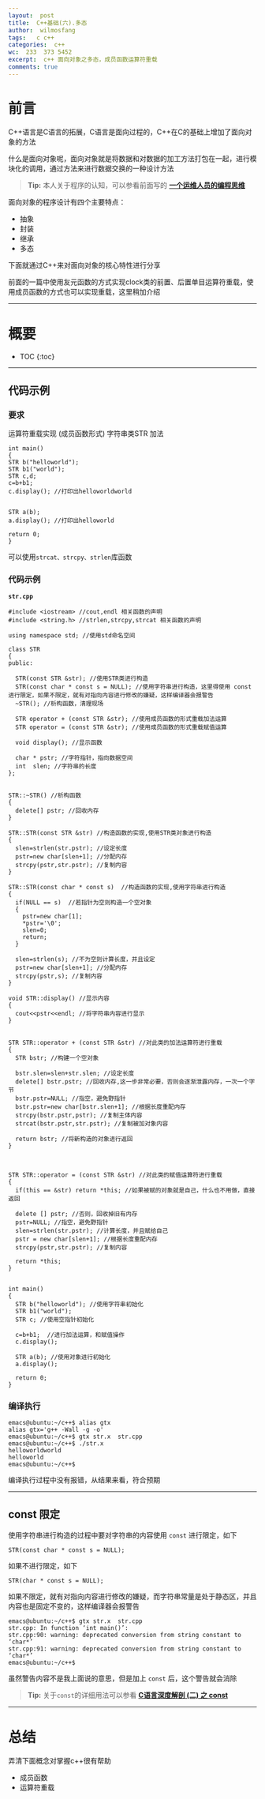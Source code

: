 ```yaml
---
layout:  post
title:  C++基础(六).多态
author:  wilmosfang
tags:   c c++
categories:  c++
wc:  233  373 5452  
excerpt:  c++ 面向对象之多态，成员函数运算符重载
comments: true
---
```



# 前言

C++语言是C语言的拓展，C语言是面向过程的，C++在C的基础上增加了面向对象的方法

什么是面向对象呢，面向对象就是将数据和对数据的加工方法打包在一起，进行模块化的调用，通过方法来进行数据交换的一种设计方法

> **Tip:** 本人关于程序的认知，可以参看前面写的 **[一个运维人员的编程思维][programming]**

面向对象的程序设计有四个主要特点：

* 抽象
* 封装
* 继承
* 多态

下面就通过C++来对面向对象的核心特性进行分享

前面的一篇中使用友元函数的方式实现clock类的前置、后置单目运算符重载，使用成员函数的方式也可以实现重载，这里稍加介绍

---



# 概要

* TOC
{:toc}

---


## 代码示例

### 要求

运算符重载实现 (成员函数形式)  字符串类STR 加法

~~~
int main()
{
STR b("helloworld");
STR b1("world");
STR c,d;
c=b+b1;
c.display(); //打印出helloworldworld

         
STR a(b);
a.display(); //打印出helloworld

return 0;
}
~~~

可以使用`strcat、strcpy、strlen`库函数


### 代码示例

**`str.cpp`**

~~~
#include <iostream> //cout,endl 相关函数的声明
#include <string.h> //strlen,strcpy,strcat 相关函数的声明

using namespace std; //使用std命名空间

class STR
{
public:

  STR(const STR &str); //使用STR类进行构造
  STR(const char * const s = NULL); //使用字符串进行构造，这里得使用 const 进行限定，如果不限定，就有对指向内容进行修改的嫌疑，这样编译器会报警告
  ~STR(); //析构函数，清理现场

  STR operator + (const STR &str); //使用成员函数的形式重载加法运算
  STR operator = (const STR &str); //使用成员函数的形式重载赋值运算

  void display(); //显示函数

  char * pstr; //字符指针，指向数据空间
  int  slen; //字符串的长度
};


STR::~STR() //析构函数
{
  delete[] pstr; //回收内存
}

STR::STR(const STR &str) //构造函数的实现,使用STR类对象进行构造
{
  slen=strlen(str.pstr); //设定长度
  pstr=new char[slen+1]; //分配内存
  strcpy(pstr,str.pstr); //复制内容
}

STR::STR(const char * const s)  //构造函数的实现,使用字符串进行构造
{
  if(NULL == s)  //若指针为空则构造一个空对象
  {
    pstr=new char[1];
    *pstr='\0';
    slen=0;
    return;
  }

  slen=strlen(s); //不为空则计算长度，并且设定
  pstr=new char[slen+1]; //分配内存
  strcpy(pstr,s); //复制内容
}

void STR::display() //显示内容
{
  cout<<pstr<<endl; //将字符串内容进行显示
}


STR STR::operator + (const STR &str) //对此类的加法运算符进行重载
{
  STR bstr; //构建一个空对象

  bstr.slen=slen+str.slen; //设定长度
  delete[] bstr.pstr; //回收内存,这一步非常必要，否则会逐渐泄露内存，一次一个字节
  bstr.pstr=NULL; //指空，避免野指针
  bstr.pstr=new char[bstr.slen+1]; //根据长度重配内存
  strcpy(bstr.pstr,pstr); //复制主体内容
  strcat(bstr.pstr,str.pstr); //复制被加对象内容

  return bstr; //将新构造的对象进行返回
}



STR STR::operator = (const STR &str) //对此类的赋值运算符进行重载
{
  if(this == &str) return *this; //如果被赋的对象就是自己，什么也不用做，直接返回
  
  delete [] pstr; //否则，回收掉旧有内存
  pstr=NULL; //指空，避免野指针
  slen=strlen(str.pstr); //计算长度，并且赋给自己
  pstr = new char[slen+1]; //根据长度重配内存
  strcpy(pstr,str.pstr); //复制内容
  
  return *this;
}


int main()
{
  STR b("helloworld"); //使用字符串初始化
  STR b1("world"); 
  STR c; //使用空指针初始化

  c=b+b1;  //进行加法运算，和赋值操作
  c.display(); 
  
  STR a(b); //使用对象进行初始化
  a.display(); 

  return 0;
}
~~~

### 编译执行

~~~
emacs@ubuntu:~/c++$ alias gtx
alias gtx='g++ -Wall -g -o'
emacs@ubuntu:~/c++$ gtx str.x  str.cpp
emacs@ubuntu:~/c++$ ./str.x 
helloworldworld
helloworld
emacs@ubuntu:~/c++$
~~~

编译执行过程中没有报错，从结果来看，符合预期


---

## const 限定

使用字符串进行构造的过程中要对字符串的内容使用 `const` 进行限定，如下

~~~
STR(const char * const s = NULL); 
~~~

如果不进行限定，如下

~~~
STR(char * const s = NULL); 
~~~

如果不限定，就有对指向内容进行修改的嫌疑，而字符串常量是处于静态区，并且内容也是固定不变的，这样编译器会报警告

~~~
emacs@ubuntu:~/c++$ gtx str.x  str.cpp
str.cpp: In function ‘int main()’:
str.cpp:90: warning: deprecated conversion from string constant to ‘char*’
str.cpp:91: warning: deprecated conversion from string constant to ‘char*’
emacs@ubuntu:~/c++$ 
~~~

虽然警告内容不是我上面说的意思，但是加上 `const` 后，这个警告就会消除


> **Tip:** 关于`const`的详细用法可以参看  **[C语言深度解剖 (二) 之 const][const]**

---

# 总结

弄清下面概念对掌握c++很有帮助

* 成员函数
* 运算符重载

[programming]:http://soft.dog/2016/04/07/thinking-of-programming/
[const]:http://soft.dog/2016/11/30/c-deep-02/#const
